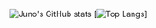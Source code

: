 ![Juno's GitHub stats](https://github-readme-stats.vercel.app/api?username=junoli03&count_private=true)
[![Top Langs](https://github-readme-stats.vercel.app/api/top-langs/?username=junoli03&hide=makefile,cmake)]
